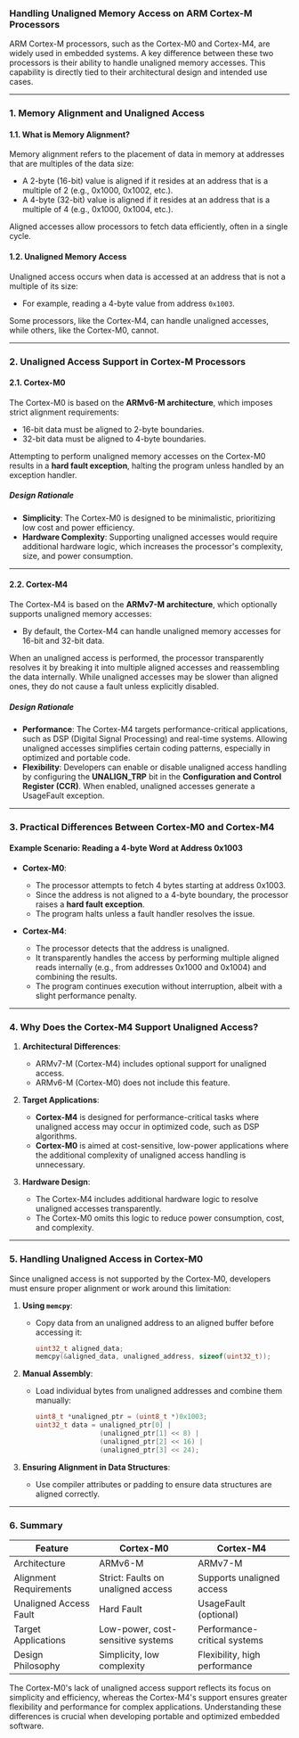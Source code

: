 ### **Handling Unaligned Memory Access on ARM Cortex-M Processors**

ARM Cortex-M processors, such as the Cortex-M0 and Cortex-M4, are widely used in embedded systems. A key difference between these two processors is their ability to handle unaligned memory accesses. This capability is directly tied to their architectural design and intended use cases.

---

### **1. Memory Alignment and Unaligned Access**
#### **1.1. What is Memory Alignment?**
Memory alignment refers to the placement of data in memory at addresses that are multiples of the data size:
- A 2-byte (16-bit) value is aligned if it resides at an address that is a multiple of 2 (e.g., 0x1000, 0x1002, etc.).
- A 4-byte (32-bit) value is aligned if it resides at an address that is a multiple of 4 (e.g., 0x1000, 0x1004, etc.).

Aligned accesses allow processors to fetch data efficiently, often in a single cycle.

#### **1.2. Unaligned Memory Access**
Unaligned access occurs when data is accessed at an address that is not a multiple of its size:
- For example, reading a 4-byte value from address `0x1003`.

Some processors, like the Cortex-M4, can handle unaligned accesses, while others, like the Cortex-M0, cannot.

---

### **2. Unaligned Access Support in Cortex-M Processors**
#### **2.1. Cortex-M0**
The Cortex-M0 is based on the **ARMv6-M architecture**, which imposes strict alignment requirements:
- 16-bit data must be aligned to 2-byte boundaries.
- 32-bit data must be aligned to 4-byte boundaries.

Attempting to perform unaligned memory accesses on the Cortex-M0 results in a **hard fault exception**, halting the program unless handled by an exception handler.

##### **Design Rationale**
- **Simplicity**: The Cortex-M0 is designed to be minimalistic, prioritizing low cost and power efficiency.
- **Hardware Complexity**: Supporting unaligned accesses would require additional hardware logic, which increases the processor's complexity, size, and power consumption.

---

#### **2.2. Cortex-M4**
The Cortex-M4 is based on the **ARMv7-M architecture**, which optionally supports unaligned memory accesses:
- By default, the Cortex-M4 can handle unaligned memory accesses for 16-bit and 32-bit data.

When an unaligned access is performed, the processor transparently resolves it by breaking it into multiple aligned accesses and reassembling the data internally. While unaligned accesses may be slower than aligned ones, they do not cause a fault unless explicitly disabled.

##### **Design Rationale**
- **Performance**: The Cortex-M4 targets performance-critical applications, such as DSP (Digital Signal Processing) and real-time systems. Allowing unaligned accesses simplifies certain coding patterns, especially in optimized and portable code.
- **Flexibility**: Developers can enable or disable unaligned access handling by configuring the **UNALIGN_TRP** bit in the **Configuration and Control Register (CCR)**. When enabled, unaligned accesses generate a UsageFault exception.

---

### **3. Practical Differences Between Cortex-M0 and Cortex-M4**

#### **Example Scenario: Reading a 4-byte Word at Address 0x1003**
- **Cortex-M0**:
  - The processor attempts to fetch 4 bytes starting at address 0x1003.
  - Since the address is not aligned to a 4-byte boundary, the processor raises a **hard fault exception**.
  - The program halts unless a fault handler resolves the issue.

- **Cortex-M4**:
  - The processor detects that the address is unaligned.
  - It transparently handles the access by performing multiple aligned reads internally (e.g., from addresses 0x1000 and 0x1004) and combining the results.
  - The program continues execution without interruption, albeit with a slight performance penalty.

---

### **4. Why Does the Cortex-M4 Support Unaligned Access?**
1. **Architectural Differences**:
   - ARMv7-M (Cortex-M4) includes optional support for unaligned access.
   - ARMv6-M (Cortex-M0) does not include this feature.

2. **Target Applications**:
   - **Cortex-M4** is designed for performance-critical tasks where unaligned access may occur in optimized code, such as DSP algorithms.
   - **Cortex-M0** is aimed at cost-sensitive, low-power applications where the additional complexity of unaligned access handling is unnecessary.

3. **Hardware Design**:
   - The Cortex-M4 includes additional hardware logic to resolve unaligned accesses transparently.
   - The Cortex-M0 omits this logic to reduce power consumption, cost, and complexity.

---

### **5. Handling Unaligned Access in Cortex-M0**
Since unaligned access is not supported by the Cortex-M0, developers must ensure proper alignment or work around this limitation:
1. **Using `memcpy`**:
   - Copy data from an unaligned address to an aligned buffer before accessing it:
     ```c
     uint32_t aligned_data;
     memcpy(&aligned_data, unaligned_address, sizeof(uint32_t));
     ```

2. **Manual Assembly**:
   - Load individual bytes from unaligned addresses and combine them manually:
     ```c
     uint8_t *unaligned_ptr = (uint8_t *)0x1003;
     uint32_t data = unaligned_ptr[0] |
                     (unaligned_ptr[1] << 8) |
                     (unaligned_ptr[2] << 16) |
                     (unaligned_ptr[3] << 24);
     ```

3. **Ensuring Alignment in Data Structures**:
   - Use compiler attributes or padding to ensure data structures are aligned correctly.

---

### **6. Summary**
| Feature                | Cortex-M0                          | Cortex-M4                     |
| ---------------------- | ---------------------------------- | ----------------------------- |
| Architecture           | ARMv6-M                            | ARMv7-M                       |
| Alignment Requirements | Strict: Faults on unaligned access | Supports unaligned access     |
| Unaligned Access Fault | Hard Fault                         | UsageFault (optional)         |
| Target Applications    | Low-power, cost-sensitive systems  | Performance-critical systems  |
| Design Philosophy      | Simplicity, low complexity         | Flexibility, high performance |

The Cortex-M0's lack of unaligned access support reflects its focus on simplicity and efficiency, whereas the Cortex-M4's support ensures greater flexibility and performance for complex applications. Understanding these differences is crucial when developing portable and optimized embedded software.